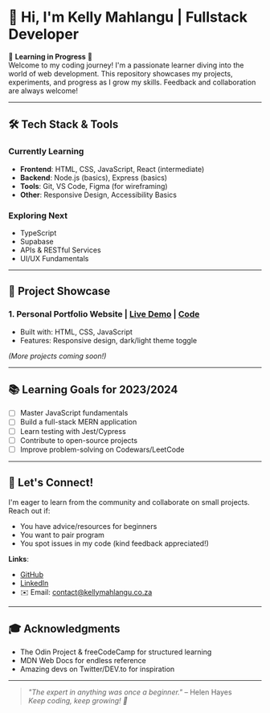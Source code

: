 # 👋 Hi, I'm Kelly Mahlangu | Fullstack Developer

🚧 **Learning in Progress** 🚧  
Welcome to my coding journey! I'm a passionate learner diving into the world of web development. This repository showcases my projects, experiments, and progress as I grow my skills. Feedback and collaboration are always welcome!

---

## 🛠️ Tech Stack & Tools

### **Currently Learning**
- **Frontend**: HTML, CSS, JavaScript, React (intermediate)
- **Backend**: Node.js (basics), Express (basics)
- **Tools**: Git, VS Code, Figma (for wireframing)
- **Other**: Responsive Design, Accessibility Basics

### **Exploring Next**
- TypeScript
- Supabase
- APIs & RESTful Services
- UI/UX Fundamentals

---

## 🚀 Project Showcase

### 1. **Personal Portfolio Website** | [Live Demo](https://www.kellymahlangu.co.za/) | [Code](#)
   - Built with: HTML, CSS, JavaScript
   - Features: Responsive design, dark/light theme toggle

*(More projects coming soon!)*

---

## 📚 Learning Goals for 2023/2024
- [ ] Master JavaScript fundamentals
- [ ] Build a full-stack MERN application
- [ ] Learn testing with Jest/Cypress
- [ ] Contribute to open-source projects
- [ ] Improve problem-solving on Codewars/LeetCode

---

## 🤝 Let's Connect!
I'm eager to learn from the community and collaborate on small projects. Reach out if:
- You have advice/resources for beginners
- You want to pair program
- You spot issues in my code (kind feedback appreciated!)

**Links**:
- [GitHub](https://github.com/kellymahlangu)
- [LinkedIn](https://linkedin.com/in/kellymahlangu)
- ✉️ Email: contact@kellymahlangu.co.za

---

## 🎓 Acknowledgments
- The Odin Project & freeCodeCamp for structured learning
- MDN Web Docs for endless reference
- Amazing devs on Twitter/DEV.to for inspiration

---

> *"The expert in anything was once a beginner."* – Helen Hayes  
> *Keep coding, keep growing! 🌱*
